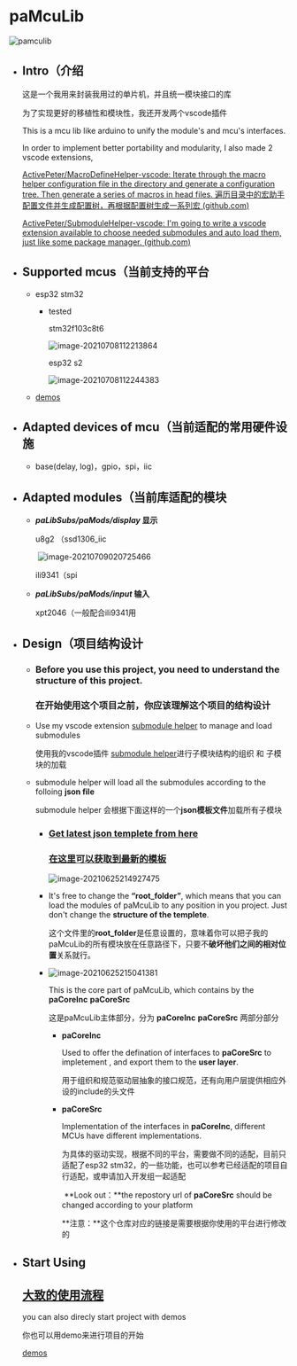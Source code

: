 # paMcuLib

![pamculib](https://hanbaoaaa.xyz/tuchuang/images/2021/06/25/pamculib.png)

- ## Intro（介绍

  这是一个我用来封装我用过的单片机，并且统一模块接口的库

  为了实现更好的移植性和模块性，我还开发两个vscode插件 

  This is a mcu lib like arduino to unify the module's and mcu's interfaces.

  In order to implement better portability and modularity, I also made 2 vscode extensions,

  [ActivePeter/MacroDefineHelper-vscode: Iterate through the macro helper configuration file in the directory and generate a configuration tree. Then generate a series of macros in head files. 遍历目录中的宏助手配置文件并生成配置树，再根据配置树生成一系列宏 (github.com)](https://github.com/ActivePeter/MacroDefineHelper-vscode)

  [ActivePeter/SubmoduleHelper-vscode: I'm going to write a vscode extension available to choose needed submodules and auto load them, just like some package manager. (github.com)](https://github.com/ActivePeter/SubmoduleHelper-vscode)

  

- ## Supported mcus（当前支持的平台

  - esp32 stm32

    - tested

      stm32f103c8t6

      ![image-20210708112213864](https://hanbaoaaa.xyz/tuchuang/images/2021/07/07/image-20210708112213864.png)

      esp32 s2

      ![image-20210708112244383](https://hanbaoaaa.xyz/tuchuang/images/2021/07/07/image-20210708112244383.png)

  - [demos](./demo.md)

- ## Adapted devices of mcu（当前适配的常用硬件设施

  - base(delay, log)，gpio，spi，iic

- ## Adapted modules（当前库适配的模块

  - ***paLibSubs/paMods/display* 显示**

    u8g2 （ssd1306_iic

    ​	![image-20210709020725466](https://hanbaoaaa.xyz/tuchuang/images/2021/07/08/image-20210709020725466.png)

    ili9341（spi

  - ***paLibSubs/paMods/input* 输入**

    xpt2046（一般配合ili9341用

- ## Design（项目结构设计

  - ### Before you use this project, you need to understand the structure of this project.

    ### 在开始使用这个项目之前，你应该理解这个项目的结构设计 

  - Use my vscode extension [submodule helper](https://github.com/ActivePeter/SubmoduleHelper-vscode) to manage and load submodules

    使用我的vscode插件 [submodule helper](https://github.com/ActivePeter/SubmoduleHelper-vscode)进行子模块结构的组织 和 子模块的加载

  - submodule helper will load all the submodules according to the  folloing **json file**

    submodule helper 会根据下面这样的一个**json模板文件**加载所有子模块

    - ### [Get latest json templete from here](./latest_module.md) 

      ### [在这里可以获取到最新的模板](./latest_module.md)

      ![image-20210625214927475](https://hanbaoaaa.xyz/tuchuang/images/2021/06/25/image-20210625214927475.png)

    - It's free to change the **“root_folder”**, which means that you can load the modules of paMcuLib to any position in you project. Just don't change the **structure of the templete**. 

      这个文件里的**root_folder**是任意设置的，意味着你可以把子我的paMcuLib的所有模块放在任意路径下，只要不**破坏他们之间的相对位置**关系就行。

    - ![image-20210625215041381](https://hanbaoaaa.xyz/tuchuang/images/2021/06/25/image-20210625215041381.png)

      This is the core part of paMcuLib, which contains by the **paCoreInc** **paCoreSrc**

      这是paMcuLib主体部分，分为 **paCoreInc** **paCoreSrc**  两部分部分

      - **paCoreInc** 

        Used to offer the defination of interfaces to **paCoreSrc** to impletement , and export them to the **user layer**.

        用于组织和规范驱动层抽象的接口规范，还有向用户层提供相应外设的include的头文件

      - **paCoreSrc** 

        Implementation of the interfaces in **paCoreInc**, different MCUs have different implementations.

        为具体的驱动实现，根据不同的平台，需要做不同的适配，目前只适配了esp32 stm32，的一些功能，也可以参考已经适配的项目自行适配，或申请加入开发组一起适配

        ​	**Look out：**the repostory url of **paCoreSrc** should be changed according to your platform

        ​	**注意：**这个仓库对应的链接是需要根据你使用的平台进行修改的

- ## Start Using

  ## [大致的使用流程](./start.md)
  
  you can also direcly start project with demos
  
  你也可以用demo来进行项目的开始
  
  [demos](./demo.md)